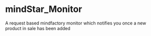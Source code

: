 # mindStar_Monitor
A request based mindfactory monitor which notifies you once a new product in sale has been added
